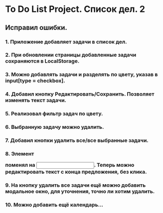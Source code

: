 # To Do List Project. Список дел. 2 

## Исправил ошибки.

### 1. Приложение добавляет задачи в список дел.
### 2. При обновлении страницы добавленные задачи сохраняются в LocalStorage.
### 3. Можно добавлять задачи и разделять по цвету, указав в input[type = checkbox].
### 4. Добавил кнопку Редактировать/Сохранить. Позволяет изменять текст задачи.
### 5. Реализовал фильтр задач по цвету.
### 6. Выбранную задачу можно удалить.
### 7. Добавил кнопки удалить все/все выбранные задачи.
### 8. Элемент <p></p> поменял на <input>. Теперь можно редактировать текст с конца предложения, без клика.
### 9. На кнопку удалить все задачи ещё можно добавить модальное окно, для уточнения, точно ли хотим удалить.
### 10. Можно добавить ещё календарь...
